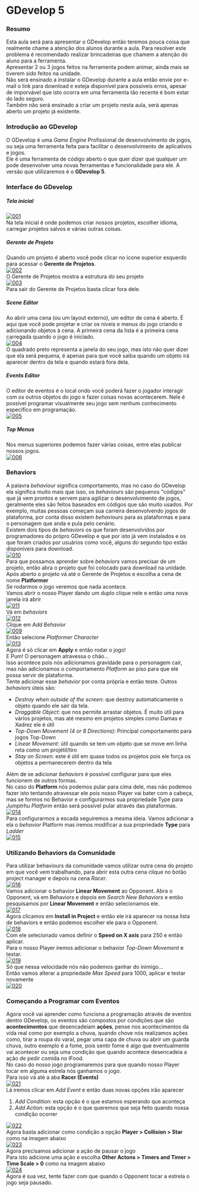 # GDevelop 5

### Resumo
Esta aula será para apresentar o GDevelop então teremos pouca coisa que realmente chame a atenção dos alunos durante a aula. Para resolver este problema é recomendado realizar brincadeiras que chamem a atenção do aluno para a ferramenta. <br>Apresentar 2 ou 3 jogos feitos na ferramenta podem animar, ainda mais se tiverem sido feitos na unidade.<br>Não será ensinado a instalar o GDevelop durante a aula então envie por e-mail o link para download e esteja disponível para possíveis erros, apesar de imporvável que isto ocorra em uma ferramenta tão recente é bom estar do lado seguro.<br>Também não será ensinado a criar um projeto nesta aula, será apenas aberto um projeto já existente.

### Introdução ao GDevelop
O GDevelop é uma *Game Engine* Profissional de desenvolvimento de jogos, ou seja uma ferramenta feita para facilitar o desenvolvimento de aplicativos e jogos. <br>Ele é uma ferramenta de código aberto o que quer dizer que qualquer um pode desenvolver uma novas ferramentas e funcionalidade para ele. A versão que utilizaremos é o **GDevelop 5**.

### Interface do GDevelop
##### Tela inicial
[![001](https://github.com/mastheusum/Aulas/blob/main/Level%201/Lesson%209/Screenshots/001.png "001")](https://github.com/mastheusum/Aulas/blob/main/Level%201/Lesson%209/Screenshots/001.png "001")<br>
Na tela inicial é onde podemos criar nossos projetos, escolher idioma, carregar projetos salvos e várias outras coisas.
##### Gerente de Projeto
Quando um projeto é aberto você pode clicar no ícone superior esquerdo para acessar o **Gerente de Projetos**.
<br>
[![002](https://github.com/mastheusum/Aulas/blob/main/Level%201/Lesson%209/Screenshots/002.png "002")](https://github.com/mastheusum/Aulas/blob/main/Level%201/Lesson%209/Screenshots/002.png "002")<br>
O Gerente de Projetos mostra a estrutura do seu projeto
<br>
[![003](https://github.com/mastheusum/Aulas/blob/main/Level%201/Lesson%209/Screenshots/003.png "003")](https://github.com/mastheusum/Aulas/blob/main/Level%201/Lesson%209/Screenshots/003.png "003")<br>
Para sair do Gerente de Projetos basta clicar fora dele.
##### Scene Editor
Ao abrir uma cena (ou um layout externo), um editor de cena é aberto. É aqui que você pode projetar e criar os níveis e menus do jogo criando e adicionando objetos à cena. A primeira cena da lista é a primeira cena carregada quando o jogo é iniciado.
<br>
[![004](https://github.com/mastheusum/Aulas/blob/main/Level%201/Lesson%209/Screenshots/004.png "004")](https://github.com/mastheusum/Aulas/blob/main/Level%201/Lesson%209/Screenshots/004.png "004")<br>
O quadrado preto representa a janela do seu jogo, mas isto não quer dizer que ela será pequena, é apenas para que você saiba quando um objeto irá aparecer dentro da tela e quando estará fora dela.
##### Events Editor
O editor de eventos é o local ondo você poderá fazer o jogador interagir com os outros objetos do jogo e fazer coisas novas acontecerem. Nele é possível programar visualmente seu jogo sem nenhum conhecimento específico em programação.
<br>
[![005](https://github.com/mastheusum/Aulas/blob/main/Level%201/Lesson%209/Screenshots/005.png "005")](https://github.com/mastheusum/Aulas/blob/main/Level%201/Lesson%209/Screenshots/005.png "005")<br>
##### Top Menus
Nos menus superiores podemos fazer várias coisas, entre elas publicar nossos jogos.
<br>
[![006](https://github.com/mastheusum/Aulas/blob/main/Level%201/Lesson%209/Screenshots/006.png "006")](https://github.com/mastheusum/Aulas/blob/main/Level%201/Lesson%209/Screenshots/006.png "006")
### Behaviors
A palavra *behaviour* significa comportamento, mas no caso do GDevelop ela significa muito mais que isso, os *behaviours* são pequenos "códigos" que já vem prontos e servem para agilizar o desenvolvimento de jogos, geralmente eles são feitos baseados em códigos que são muito usados. Por exemplo, muitas pessoas começam sua carreira desenvolvendo jogos de plataforma, por conta disso existem *behaviours* para as plataformas e para o personagem que anda e pula pelo cenário.<br>Existem dois tipos de *behaviors* os que foram desenvolvidos por programadores do própro GDevelop e que por isto já vem instalados e os que foram criados por usuários como você, alguns do segundo tipo estão disponíveis para download.
<br>
[![010](https://github.com/mastheusum/Aulas/blob/main/Level%201/Lesson%209/Screenshots/010.png "010")](https://github.com/mastheusum/Aulas/blob/main/Level%201/Lesson%209/Screenshots/010.png "010")<br>
Para que possamos aprender sobre *behaviors* vamos precisar de um projeto, então abra o projeto que foi colocado para download na unidade.<br>Após aberto o projeto vá até o Gerente de Projetos e escolha a cena de nome **Platformer**<br>
Se rodarmos o jogo veremos que nada acontece.<br>
Vamos abrir o nosso Player dando um duplo clique nele e então uma nova janela irá abrir
<br>
[![011](https://github.com/mastheusum/Aulas/blob/main/Level%201/Lesson%209/Screenshots/011.png "011")](https://github.com/mastheusum/Aulas/blob/main/Level%201/Lesson%209/Screenshots/011.png "011")<br>
Vá em *behaviors*
<br>
[![012](https://github.com/mastheusum/Aulas/blob/main/Level%201/Lesson%209/Screenshots/012.png "012")](https://github.com/mastheusum/Aulas/blob/main/Level%201/Lesson%209/Screenshots/012.png "012")<br>
Clique em *Add Behavior*
<br>
[![009](https://github.com/mastheusum/Aulas/blob/main/Level%201/Lesson%209/Screenshots/009.png "009")](https://github.com/mastheusum/Aulas/blob/main/Level%201/Lesson%209/Screenshots/009.png "009")<br>
Então selecione *Platformer Character*
<br>
[![013](https://github.com/mastheusum/Aulas/blob/main/Level%201/Lesson%209/Screenshots/013.png "013")](https://github.com/mastheusum/Aulas/blob/main/Level%201/Lesson%209/Screenshots/013.png "013")<br>
Agora é só clicar em **Apply** e então rodar o jogo!<br>
E Pum! O personagem atravessa o chão...<br>
Isso acontece pois nós adicionamos gravidade para o personagem cair, mas não adicionamos o comportamento *Platform* ao piso para que ele possa servir de plataforma.<br>
Tente adicionar esse *behavior* por conta própria e então teste.
Outros *behaviors* úteis são:
* *Destroy when outside of the screen*: que destroy automaticamente o objeto quando ele sair da tela.
* *Draggable Object*: que nos permite arrastar objetos. É muito útil para vários projetos, mas até mesmo em projetos simples como Damas e Xadrez ele é útil
* *Top-Down Movement (4 or 8 Directions)*: Principal comportamento para jogos Top-Down
* *Linear Movement*: útil quando se tem um objeto que se move em linha reta como um projétil/tiro
* *Stay on Screen*: este é útil em quase todos os projetos pois ele força os objetos a permanecerem dentro da tela

Além de se adicionar *behaviors* é possível configurar para que eles funcionem de outros formas. <br>No caso do **Platform** nós podemos pular para cima dele, mas não podemos fazer isto tentando atravessar ele pois nosso Player vai bater com a cabeça, mas se formos no Behavior e configurarmos sua propriedade Type para *Jumptrhu Platform* então será possível pular através das plataformas.
<br>
[![014](https://github.com/mastheusum/Aulas/blob/main/Level%201/Lesson%209/Screenshots/014.png "014")](https://github.com/mastheusum/Aulas/blob/main/Level%201/Lesson%209/Screenshots/014.png "014")
<br>
Para configurarmos a escada seguiremos a mesma ideia. Vamos adicionar a ela o *behavior* Platform mas iremos modificar a sua propriedade **Type** para *Ladder*
<br>
[![015](https://github.com/mastheusum/Aulas/blob/main/Level%201/Lesson%209/Screenshots/015.png "015")](https://github.com/mastheusum/Aulas/blob/main/Level%201/Lesson%209/Screenshots/015.png "015")
<br>
### Utilizando Behaviors da Comunidade
Para utilizar behaviours da comunidade vamos utilizar outra cena do projeto em que você vem trabalhando, para abrir esta outra cena clique no botão project manager e depois na cena *Racer*.
<br>
[![016](https://github.com/mastheusum/Aulas/blob/main/Level%201/Lesson%209/Screenshots/016.png "016")](https://github.com/mastheusum/Aulas/blob/main/Level%201/Lesson%209/Screenshots/016.png "016")
<br>
Vamos adicionar o behavior **Linear Movement** ao Opponent. Abra o Opponent, vá em Behaviors e depois em *Search New Behaviors* e então pesquisamos por **Linear Movement** e então selecionamos ele.
<br>
[![017](https://github.com/mastheusum/Aulas/blob/main/Level%201/Lesson%209/Screenshots/017.png "017")](https://github.com/mastheusum/Aulas/blob/main/Level%201/Lesson%209/Screenshots/017.png "017")
<br>
Agora clicamos em **Install in Project** e então ele irá aparecer na nossa lista de behaviors e então podemos escolher ele para o Opponent.
<br>
[![018](https://github.com/mastheusum/Aulas/blob/main/Level%201/Lesson%209/Screenshots/018.png "018")](https://github.com/mastheusum/Aulas/blob/main/Level%201/Lesson%209/Screenshots/018.png "018")
<br>
Com ele selecionado vamos definir o **Speed on X axis** para 250 e então aplicar.<br>
Para o nosso Player iremos adicionar o behavior *Top-Down Movement* e testar. 
<br>
[![019](https://github.com/mastheusum/Aulas/blob/main/Level%201/Lesson%209/Screenshots/019.png "019")](https://github.com/mastheusum/Aulas/blob/main/Level%201/Lesson%209/Screenshots/019.png "019")
<br>
Só que nessa velocidade nós não podemos ganhar do inimigo...<br>
Então vamos alterar a propriedade *Max Speed* para 1000, aplicar e testar novamente
<br>
[![020](https://github.com/mastheusum/Aulas/blob/main/Level%201/Lesson%209/Screenshots/020.png "020")](https://github.com/mastheusum/Aulas/blob/main/Level%201/Lesson%209/Screenshots/020.png "020")
<br>
### Começando a Programar com Eventos
Agora você vai aprender como funciona a programação através de eventos dentro GDevelop, os eventos são compostos por condições que são **acontecimentos** que desencadeiam **ações**, pense nos acontecimentos da vida real como por exemplo a chuva, quando chove nós realizamos ações como, tirar a roupa do varal, pegar uma capa de chuva ou abrir um guarda chuva, outro exemplo é a fome, pois sentir fome é algo que eventualmente vai acontecer ou seja uma condição que quando acontece desencadeia a ação de pedir comida no IFood.<br>
No caso do nosso jogo programaremos para que quando nosso Player tocar em alguma estrela nós ganhamos o jogo.<br>
Para isso vá até a aba **Racer (Events)**
<br>
[![021](https://github.com/mastheusum/Aulas/blob/main/Level%201/Lesson%209/Screenshots/021.png "021")](https://github.com/mastheusum/Aulas/blob/main/Level%201/Lesson%209/Screenshots/021.png "021")
<br>
Lá iremos clicar em *Add Event* e então duas novas opções irão aparecer
1. *Add Condition*: esta opção é o que estamos esperando que aconteça
2. *Add Action*: esta opção é o que queremos que seja feito quando nossa condição ocorrer

[![022](https://github.com/mastheusum/Aulas/blob/main/Level%201/Lesson%209/Screenshots/022.png "022")](https://github.com/mastheusum/Aulas/blob/main/Level%201/Lesson%209/Screenshots/022.png "022")
<br>
Agora basta adicionar como condição a opção **Player > Collision > Star** como na imagem abaixo
<br>
[![023](https://github.com/mastheusum/Aulas/blob/main/Level%201/Lesson%209/Screenshots/023.png "023")](https://github.com/mastheusum/Aulas/blob/main/Level%201/Lesson%209/Screenshots/023.png "023")
<br>
Agora precisamos adicionar a ação de pausar o jogo<br>
Para isto adicione uma ação e escolha **Other Actons > Timers and Timer > Time Scale > 0** como na imagem abaixo
<br>
[![024](https://github.com/mastheusum/Aulas/blob/main/Level%201/Lesson%209/Screenshots/024.png "024")](https://github.com/mastheusum/Aulas/blob/main/Level%201/Lesson%209/Screenshots/024.png "024")
<br>
Agora é sua vez, tente fazer com que quando o Opponent tocar a estrela o jogo seja pausado.